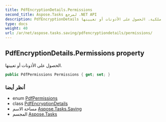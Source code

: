 ```yaml
---
title: PdfEncryptionDetails.Permissions
second_title: Aspose.Tasks لمرجع .NET API
description: PdfEncryptionDetails ملكية. الحصول على الأذونات أو تعيينها.
type: docs
weight: 40
url: /ar/net/aspose.tasks.saving/pdfencryptiondetails/permissions/
---
```

## PdfEncryptionDetails.Permissions property

الحصول على الأذونات أو تعيينها.

```csharp
public PdfPermissions Permissions { get; set; }
```

### أنظر أيضا

* enum [PdfPermissions](../../pdfpermissions/)
* class [PdfEncryptionDetails](../)
* مساحة الاسم [Aspose.Tasks.Saving](../../pdfencryptiondetails/)
* المجسم [Aspose.Tasks](../../../)


